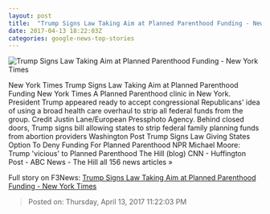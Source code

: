 ```yaml
---
layout: post
title:  "Trump Signs Law Taking Aim at Planned Parenthood Funding - New York Times"
date: 2017-04-13 18:22:03Z
categories: google-news-top-stories
---
```


![Trump Signs Law Taking Aim at Planned Parenthood Funding - New York Times](https://static01.nyt.com/images/2017/04/14/us/14TRUMP-01/14TRUMP-01-facebookJumbo.jpg)

New York Times Trump Signs Law Taking Aim at Planned Parenthood Funding New York Times A Planned Parenthood clinic in New York. President Trump appeared ready to accept congressional Republicans' idea of using a broad health care overhaul to strip all federal funds from the group. Credit Justin Lane/European Pressphoto Agency. Behind closed doors, Trump signs bill allowing states to strip federal family planning funds from abortion providers Washington Post Trump Signs Law Giving States Option To Deny Funding For Planned Parenthood NPR Michael Moore: Trump 'vicious' to Planned Parenthood The Hill (blog) CNN - Huffington Post - ABC News - The Hill all 156 news articles »


Full story on F3News: [Trump Signs Law Taking Aim at Planned Parenthood Funding - New York Times](http://www.f3nws.com/n/ZVnReH)

> Posted on: Thursday, April 13, 2017 11:22:03 PM
